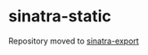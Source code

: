 sinatra-static
==============

Repository moved to [sinatra-export](https://github.com/hooktstudios/sinatra-export)
